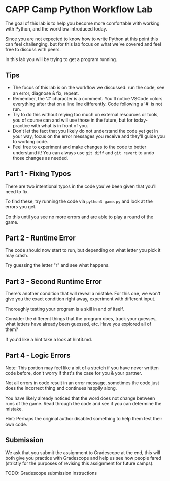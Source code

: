 # CAPP Camp Python Workflow Lab

The goal of this lab is to help you become more comfortable with working with Python, and the workflow introduced today.

Since you are not expected to know how to write Python at this point this can feel challenging, but for this lab focus on what we've covered and feel free to discuss with peers.

In this lab you will be trying to get a program running.

## Tips

- The focus of this lab is on the workflow we discussed: run the code, see an error, diagnose & fix, repeat.
- Remember, the '#' character is a comment. You'll notice VSCode colors everything after that on a line line differently. Code following a '#' is not run.
- Try to do this without relying too much on external resources or tools, you of course can and will use those in the future, but for today- practice with what is in front of you.
- Don't let the fact that you likely do not understand the code yet get in your way, focus on the error messages you receive and they'll guide you to working code.
- Feel free to experiment and make changes to the code to better understand it! You can always use `git diff` and `git revert` to undo those changes as needed.

## Part 1 - Fixing Typos

There are two intentional typos in the code you've been given that you'll need to fix.

To find these, try running the code via `python3 game.py` and look at the errors you get.

Do this until you see no more errors and are able to play a round of the game.

## Part 2 - Runtime Error

The code should now start to run, but depending on what letter you pick it may crash.

Try guessing the letter "r" and see what happens.

## Part 3 - Second Runtime Error

There's another condition that will reveal a mistake.
For this one, we won't give you the exact condition right away, experiment with different input.

Thoroughly testing your program is a skill in and of itself.

Consider the different things that the program does, track your guesses, what letters have already been guessed, etc. Have you explored all of them?

If you'd like a hint take a look at hint3.md.

## Part 4 - Logic Errors

Note: This portion may feel like a bit of a stretch if you have never written code before, don't worry if that's the case for you & your partner.

Not all errors in code result in an error message, sometimes the code just does the incorrect thing and continues happily along.

You have likely already noticed that the word does not change between runs of the game.
Read through the code and see if you can determine the mistake.

Hint: Perhaps the original author disabled something to help them test their own code.

## Submission

We ask that you submit the assignment to Gradescope at the end, this will both give you practice with Gradescope and help us see how people fared (strictly for the purposes of revising this assignment for future camps).

TODO: Gradescope submission instructions
